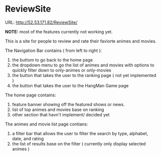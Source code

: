# ReviewSite

URL: http://52.53.171.82/ReviewSite/

**NOTE:** most of the features currently not working yet.

This is a site for people to review and rate their faviorte animes and movies.

The Navigation Bar contains ( from left to right ):
1. the buttom to go back to the home page
2. the dropdown menu to go the list of animes and movies with options to quickly filter down to only-animes or only-movies
3. the button that takes the user to the ranking page ( not yet implemented )
4. the button that takes the user to the HangMan Game page

The home page contains:
1. feature banner showing off the featured shows or news.
2. list of top animes and movies base on ranking
3. other section that havn't implement/ decided yet

The animes and movie list page contians:
1. a filter bar that allows the user to filter the search by type, alphabet, date, and rating
2. the list of results base on the filter ( currently only display selected animes )
